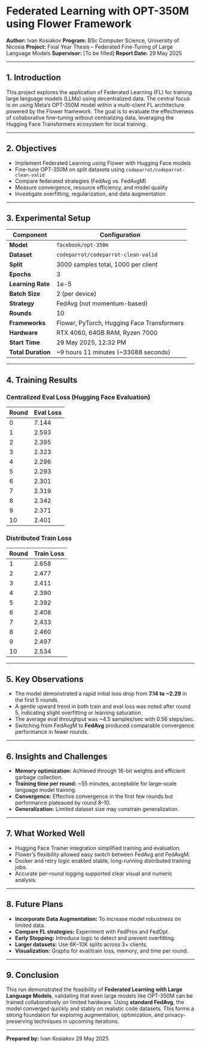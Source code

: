 # Federated Learning with OPT-350M using Flower Framework

**Author:** Ivan Kosiakov
**Program:** BSc Computer Science, University of Nicosia
**Project:** Final Year Thesis – Federated Fine-Tuning of Large Language Models
**Supervisor:** \[To be filled]
**Report Date:** 29 May 2025

---

## 1. Introduction

This project explores the application of Federated Learning (FL) for training large language models (LLMs) using decentralized data. The central focus is on using Meta’s OPT-350M model within a multi-client FL architecture powered by the Flower framework. The goal is to evaluate the effectiveness of collaborative fine-tuning without centralizing data, leveraging the Hugging Face Transformers ecosystem for local training.

---

## 2. Objectives

* Implement Federated Learning using Flower with Hugging Face models
* Fine-tune OPT-350M on split datasets using `codeparrot/codeparrot-clean-valid`
* Compare federated strategies (FedAvg vs. FedAvgM)
* Measure convergence, resource efficiency, and model quality
* Investigate overfitting, regularization, and data augmentation

---

## 3. Experimental Setup

| Component          | Configuration                              |
| ------------------ | ------------------------------------------ |
| **Model**          | `facebook/opt-350m`                        |
| **Dataset**        | `codeparrot/codeparrot-clean-valid`        |
| **Split**          | 3000 samples total, 1000 per client        |
| **Epochs**         | 3                                          |
| **Learning Rate**  | 1e-5                                       |
| **Batch Size**     | 2 (per device)                             |
| **Strategy**       | FedAvg (not momentum-based)                |
| **Rounds**         | 10                                         |
| **Frameworks**     | Flower, PyTorch, Hugging Face Transformers |
| **Hardware**       | RTX 4060, 64GB RAM, Ryzen 7000             |
| **Start Time**     | 29 May 2025, 12:32 PM                      |
| **Total Duration** | \~9 hours 11 minutes (\~33088 seconds)     |

---

## 4. Training Results

### Centralized Eval Loss (Hugging Face Evaluation)

| Round | Eval Loss |
| ----- | --------- |
| 0     | 7.144     |
| 1     | 2.593     |
| 2     | 2.395     |
| 3     | 2.323     |
| 4     | 2.296     |
| 5     | 2.293     |
| 6     | 2.301     |
| 7     | 2.319     |
| 8     | 2.342     |
| 9     | 2.371     |
| 10    | 2.401     |

### Distributed Train Loss

| Round | Train Loss |
| ----- | ---------- |
| 1     | 2.658      |
| 2     | 2.477      |
| 3     | 2.411      |
| 4     | 2.390      |
| 5     | 2.392      |
| 6     | 2.408      |
| 7     | 2.433      |
| 8     | 2.460      |
| 9     | 2.497      |
| 10    | 2.534      |

---

## 5. Key Observations

* The model demonstrated a rapid initial loss drop from **7.14 to \~2.29** in the first 5 rounds.
* A gentle upward trend in both train and eval loss was noted after round 5, indicating slight overfitting or learning saturation.
* The average eval throughput was \~4.5 samples/sec with 0.56 steps/sec.
* Switching from FedAvgM to **FedAvg** produced comparable convergence performance in fewer rounds.

---

## 6. Insights and Challenges

* **Memory optimization:** Achieved through 16-bit weights and efficient garbage collection.
* **Training time per round:** \~55 minutes, acceptable for large-scale language model training.
* **Convergence:** Effective convergence in the first few rounds but performance plateaued by round 8–10.
* **Generalization:** Limited dataset size may constrain generalization.

---

## 7. What Worked Well

* Hugging Face Trainer integration simplified training and evaluation.
* Flower’s flexibility allowed easy switch between FedAvg and FedAvgM.
* Docker and retry logic enabled stable, long-running distributed training jobs.
* Accurate per-round logging supported clear visual and numeric analysis.

---

## 8. Future Plans

* **Incorporate Data Augmentation:** To increase model robustness on limited data.
* **Compare FL strategies:** Experiment with FedProx and FedOpt.
* **Early Stopping:** Introduce logic to detect and prevent overfitting.
* **Larger datasets:** Use 6K–10K splits across 3+ clients.
* **Visualization:** Graphs for eval/train loss, memory, and time per round.

---

## 9. Conclusion

This run demonstrated the feasibility of **Federated Learning with Large Language Models**, validating that even large models like OPT-350M can be trained collaboratively on limited hardware. Using **standard FedAvg**, the model converged quickly and stably on realistic code datasets. This forms a strong foundation for exploring augmentation, optimization, and privacy-preserving techniques in upcoming iterations.

---

**Prepared by:**
Ivan Kosiakov
29 May 2025

